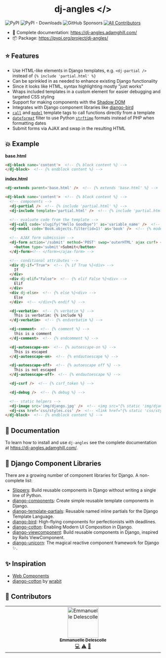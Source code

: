 <p align="center">
  <h1 align="center">dj-angles &lt;/&gt;</h1>
</p>

![PyPI](https://img.shields.io/pypi/v/dj-angles?color=blue&style=flat-square)
![PyPI - Downloads](https://img.shields.io/pypi/dm/dj-angles?color=blue&style=flat-square)
![GitHub Sponsors](https://img.shields.io/github/sponsors/adamghill?color=blue&style=flat-square)
[![All Contributors](https://img.shields.io/badge/all_contributors-1-orange.svg?style=flat-square)](#contributors-)

- 📖 Complete documentation: https://dj-angles.adamghill.com/
- 📦 Package: https://pypi.org/project/dj-angles/

## ⭐ Features

- Use HTML-like elements in Django templates, e.g. `<dj-partial />` instead of `{% include 'partial.html' %}`
- Can be sprinkled in as needed to enhance existing Django functionality
- Since it looks like HTML, syntax highlighting mostly "just works"
- Wraps included templates in a custom element for easier debugging and targeted CSS styling
- Support for making components with the [Shadow DOM](https://dj-angles.adamghill.com/components/#CSS-scoping)
- Integrates with Django component libraries like [django-bird](https://django-bird.readthedocs.io)
- [`call`](template-tags/call.md) and [`model`](template-tags/model.md) template tags to call functions directly from a template
- [`dateformat`](filters/dateformat.md) filter to use Python [`strftime`](https://strftime.org) formats instead of PHP when formatting dates
- Submit forms via AJAX and swap in the resulting HTML

## 💥 Example

**base.html**

```html
<dj-block name='content'>  <!-- {% block content %} -->
</dj-block>  <!-- {% endblock content %} -->
```

**index.html**

```html
<dj-extends parent='base.html' />  <!-- {% extends 'base.html' %} -->

<dj-block name='content'>  <!-- {% block content %} -->
  <!-- components -->
  <dj-partial />  <!-- {% include 'partial.html' %} -->
  <dj-include template='partial.html' />  <!-- {% include 'partial.html' %} -->

  <!-- evaluate code from the template -->
  <dj-call code='slugify("Hello Goodbye")' as='variable_name' />  <!-- {% call slugify("Hello Goodbye") as variable_name %} -->
  <dj-model code='Book.objects.filter(id=1)' as='book' />  <!-- {% model Book.objects.filter(id=1) as book %} -->

  <!-- AJAX form submission -->
  <dj-form action='/submit' method='POST' swap='outerHTML' ajax csrf> <!-- <ajax-form><form action='/submit' method='POST'>{% csrf_token %} -->
    <button type='submit'>Submit</button>
  </dj-form><!-- </form></ajax-form> -->

  <!-- conditional attributes -->
  <div dj-if="True">  <!-- {% if True %}<div> -->
    If
  </div>
  <div dj-elif="False">  <!-- {% elif False %}<div> -->
    Elif
  </div>
  <div dj-else>  <!-- {% else %}<div> -->
    Else
  </div>  <!-- </div>{% endif %} -->

  <dj-verbatim>  <!-- {% verbatim %} -->
    This is verbatim: {% include %}
  </dj-verbatim>  <!-- {% endverbatim %} -->

  <dj-comment>  <!-- {% comment %} -->
    this is a comment
  </dj-comment>  <!-- {% endcomment %} -->

  <dj-autoescape-on>  <!-- {% autoescape-on %} -->
    This is escaped
  </dj-autoescape-on>  <!-- {% endautoescape %} -->

  <dj-autoescape-off>  <!-- {% autoescape off %} -->
    This is not escaped
  </dj-autoescape-off>  <!-- {% endautoescape %} -->

  <dj-csrf />  <!-- {% csrf_token %} -->

  <dj-debug />  <!-- {% debug %} -->

  <!-- static helpers -->
  <dj-image src='img/django.jpg' />  <!-- <img src="{% static 'img/django.jpg' %}" /> -->
  <dj-css href='css/styles.css' />  <!-- <link href="{% static 'css/styles.css' %}" rel="stylesheet" /> -->
</dj-block>  <!-- {% endblock content %} -->
```

## 📖 Documentation

To learn how to install and use `dj-angles` see the complete documentation at https://dj-angles.adamghill.com/.

## 🧩 Django Component Libraries

There are a growing number of component libraries for Django. A non-complete list:

- [Slippers](https://mitchel.me/slippers/): Build reusable components in Django without writing a single line of Python.
- [django-components](https://django-components.github.io/django-components/): Create simple reusable template components in Django.
- [django-template-partials](https://github.com/carltongibson/django-template-partials): Reusable named inline partials for the Django Template Language.
- [django-bird](https://django-bird.readthedocs.io): High-flying components for perfectionists with deadlines.
- [django-cotton](https://django-cotton.com): Enabling Modern UI Composition in Django.
- [django-viewcomponent](https://github.com/rails-inspire-django/django-viewcomponent): Build reusable components in Django, inspired by Rails ViewComponent.
- [django-unicorn](https://www.django-unicorn.com): The magical reactive component framework for Django ✨.

## ✨ Inspiration

- [Web Components](https://web.dev/learn/html/template)
- [django-cotton](https://django-cotton.com) by [wrabit](https://github.com/wrabit)

## 🙌 Contributors

<!-- ALL-CONTRIBUTORS-LIST:START - Do not remove or modify this section -->
<!-- prettier-ignore-start -->
<!-- markdownlint-disable -->
<table>
  <tbody>
    <tr>
      <td align="center" valign="top" width="14.28%"><a href="http://www.levit.be"><img src="https://avatars.githubusercontent.com/u/1215070?v=4?s=100" width="100px;" alt="Emmanuelle Delescolle"/><br /><sub><b>Emmanuelle Delescolle</b></sub></a><br /><a href="https://github.com/adamghill/dj-angles/commits?author=nanuxbe" title="Code">💻</a> <a href="https://github.com/adamghill/dj-angles/commits?author=nanuxbe" title="Tests">⚠️</a> <a href="https://github.com/adamghill/dj-angles/commits?author=nanuxbe" title="Documentation">📖</a></td>
    </tr>
  </tbody>
</table>

<!-- markdownlint-restore -->
<!-- prettier-ignore-end -->

<!-- ALL-CONTRIBUTORS-LIST:END -->
<!-- prettier-ignore-start -->
<!-- markdownlint-disable -->

<!-- markdownlint-restore -->
<!-- prettier-ignore-end -->

<!-- ALL-CONTRIBUTORS-LIST:END -->
